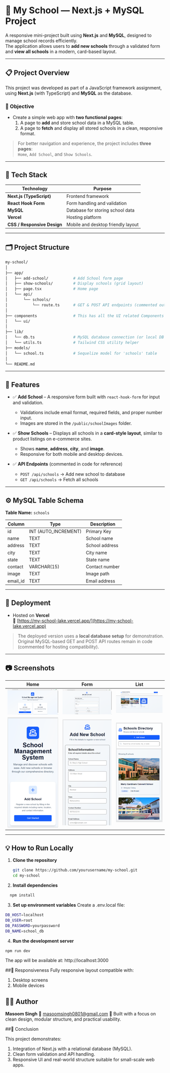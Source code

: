 # 🏫 My School — Next.js + MySQL Project

A responsive mini-project built using **Next.js** and **MySQL**, designed to manage school records efficiently.  
The application allows users to **add new schools** through a validated form and **view all schools** in a modern, card-based layout.

---

## 📋 Project Overview

This project was developed as part of a JavaScript framework assignment, using **Next.js** (with TypeScript) and **MySQL** as the database.

### 🎯 Objective
- Create a simple web app with **two functional pages**:
  1. A page to **add** and store school data in a MySQL table.
  2. A page to **fetch** and display all stored schools in a clean, responsive format.

> For better navigation and experience, the project includes **three pages**:  
> `Home`, `Add School`, and `Show Schools`.

---

## 🧱 Tech Stack

| Technology | Purpose |
|-------------|----------|
| **Next.js (TypeScript)** | Frontend framework |
| **React Hook Form** | Form handling and validation |
| **MySQL** | Database for storing school data |
| **Vercel** | Hosting platform |
| **CSS / Responsive Design** | Mobile and desktop friendly layout |

---

## 🗂️ Project Structure

```bash
my-school/
│
├── app/
│   ├── add-school/           # Add School form page
│   ├── show-schools/         # Display schools (grid layout)
│   ├── page.tsx              # Home page
│   └── api/
│       └── schools/
│           └── route.ts      # GET & POST API endpoints (commented out for local setup)
│
├── components                # This has all the UI related Components used in the frontend
│   └── ui/
│
├── lib/
│   └── db.ts                 # MySQL database connection (or local DB setup)
│   └── utils.ts              # Tailwind CSS utility helper
├── models/
│   └── school.ts             # Sequelize model for 'schools' table
│
└── README.md
```

---

## 🧩 Features

- ✅ **Add School** – A responsive form built with `react-hook-form` for input and validation.
  - Validations include email format, required fields, and proper number input.
  - Images are stored in the `/public/schoolImages` folder.
  
- ✅ **Show Schools** – Displays all schools in a **card-style layout**, similar to product listings on e-commerce sites.
  - Shows **name**, **address**, **city**, and **image**.
  - Responsive for both mobile and desktop devices.

- ✅ **API Endpoints** (commented in code for reference)
  - `POST /api/schools` → Add new school to database
  - `GET /api/schools` → Fetch all schools

---

## ⚙️ MySQL Table Schema

**Table Name:** `schools`

| Column | Type | Description |
|---------|------|-------------|
| id | INT (AUTO_INCREMENT) | Primary Key |
| name | TEXT | School name |
| address | TEXT | School address |
| city | TEXT | City name |
| state | TEXT | State name |
| contact | VARCHAR(15) | Contact number |
| image | TEXT | Image path |
| email_id | TEXT | Email address |

---

## 🚀 Deployment

- Hosted on **Vercel**  
  🔗 [https://my-school-lake.vercel.app/](https://my-school-lake.vercel.app)

> The deployed version uses a **local database setup** for demonstration.  
> Original MySQL-based GET and POST API routes remain in code (commented for hosting compatibility).

---

## 📷 Screenshots

| Home  | Form | List |
|-------------|------------------|--------|
| ![Upload](screenshots/pchome.png) | ![Processing](screenshots/pcform.png) | ![Result](screenshots/pcshow.png) |
| ![Upload](screenshots/mbhome.png) | ![Processing](screenshots/mbform.png) | ![Result](screenshots/mbshow.png) |
---

## 💡 How to Run Locally

1. **Clone the repository**
   ```bash
   git clone https://github.com/yourusername/my-school.git
   cd my-school
   
2. **Install dependencies**
  ```bash
    npm install
```

3. **Set up environment variables**
Create a .env.local file:

  ```bash
DB_HOST=localhost
DB_USER=root
DB_PASSWORD=yourpassword
DB_NAME=school_db

```
4. **Run the development server**
   
```bash
npm run dev
```
The app will be available at:
http://localhost:3000

##📱 Responsiveness
Fully responsive layout compatible with:

   1. Desktop screens
   2. Mobile devices

## 👩‍💻 Author
**Masoom Singh**
📧 masoomsingh0801@gmail.com
💼 Built with a focus on clean design, modular structure, and practical usability.

##🏁 Conclusion

This project demonstrates:
1. Integration of Next.js with a relational database (MySQL).
2. Clean form validation and API handling.
3. Responsive UI and real-world structure suitable for small-scale web apps.
